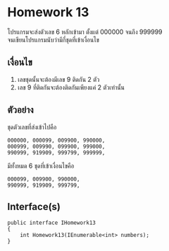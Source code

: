 # Homework 13
โปรแกรมจะส่งตัวเลข 6 หลักเข้ามา ตั้งแต่ 000000 จนถึง 999999  
จนเขียนโปรแกรมนับว่ามีกี่ชุดที่เข้าเงื่อนไข

## เงื่อนไข
1. เลขชุดนั้นจะต้องมีเลข 9 ติดกัน 2 ตัว
1. เลข 9 ที่ติดกันจะต้องติดกันเพียงแค่ 2 ตัวเท่านั้น

## ตัวอย่าง
ชุดตัวเลขที่ส่งเข้าไปคือ  
```
000000, 000099, 009900, 990000,
000999, 009990, 099900, 999000,
990999, 919909, 999799, 999999,
```
มีทั้งหมด 6 ชุดที่เข้าเงื่อนไขคือ
```
000099, 009900, 990000,
990999, 919909, 999799,
```

## Interface(s)
```
public interface IHomework13
{
    int Homework13(IEnumerable<int> numbers);
}
```